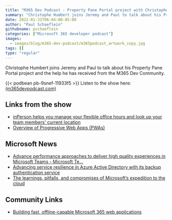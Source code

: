 ```yaml
---
title: "M365 Dev Podcast - Property Pane Portal project with Christophe Humbert"
summary: "Christophe Humbert joins Jeremy and Paul to talk about his Property Pane Portal project and the help he has received from the M365 Dev Community."
date: 2022-01-31T06:04:00-05:00
author: "Paul Schaeflein"
githubname: pschaeflein
categories: ["Microsoft 365 developer podcast"]
images: 
  - images/blog/m365-dev-podcast/m365podcast_artwork_copy.jpg
tags: []
type: "regular"
---
```


Christophe Humbert joins Jeremy and Paul to talk about his Property Pane Portal project and the help he has received from the M365 Dev Community.

{{< podbean pb-9snef-11933f5 >}}
Listen to the show here:  [(m365devpodcast.com)](https://www.m365devpodcast.com/e/property-pane-portal-project-with-christophe-humbert/)

## Links from the show

*   [inPerson helps you manage your flexible office hours and look up your team members' current location](https://appsource.microsoft.com/product/office/WA200002915?tab=Overview)
*   [Overview of Progressive Web Apps (PWAs)](https://docs.microsoft.com/microsoft-edge/progressive-web-apps-chromium/)

## Microsoft News

*   [Advance performance approaches to deliver high quality experiences in Microsoft Teams - Microsoft Te...](https://techcommunity.microsoft.com/t5/microsoft-teams-blog/advance-performance-approaches-to-deliver-high-quality/ba-p/3075180?WT.mc_id=M365-MVP-4025164)
*   [Advancing service resilience in Azure Active Directory with its backup authentication service](https://azure.microsoft.com/en-gb/blog/advancing-service-resilience-in-azure-active-directory-with-its-backup-authentication-service/?WT.mc_id=M365-MVP-4025164)
*   [The learnings, pitfalls, and compromises of Microsoft’s expedition to the cloud](https://www.microsoft.com/insidetrack/blog/learnings-pitfalls-compromises-operations-expedition-cloud/?WT.mc_id=M365-MVP-4025164)

## Community Links

*   [Building fast, offline-capable Microsoft 365 web applications](https://techcommunity.microsoft.com/t5/microsoft-sharepoint-blog/building-fast-offline-capable-microsoft-365-web-applications/ba-p/2999229?WT.mc_id=M365-MVP-4025164)

